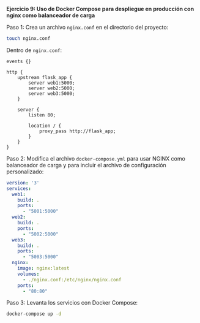 **Ejercicio 9: Uso de Docker Compose para despliegue en producción con nginx como balanceador de carga**

Paso 1: Crea un archivo `nginx.conf` en el directorio del proyecto:

```bash
touch nginx.conf
```

Dentro de `nginx.conf`:

```nginx
events {}

http {
    upstream flask_app {
        server web1:5000;
        server web2:5000;
        server web3:5000;
    }

    server {
        listen 80;

        location / {
            proxy_pass http://flask_app;
        }
    }
}
```

Paso 2: Modifica el archivo `docker-compose.yml` para usar NGINX como balanceador de carga y para incluir el archivo de configuración personalizado:

```yaml
version: '3'
services:
  web1:
    build: .
    ports:
      - "5001:5000"
  web2:
    build: .
    ports:
      - "5002:5000"
  web3:
    build: .
    ports:
      - "5003:5000"
  nginx:
    image: nginx:latest
    volumes:
      - ./nginx.conf:/etc/nginx/nginx.conf
    ports:
      - "80:80"
```

Paso 3: Levanta los servicios con Docker Compose:

```bash
docker-compose up -d
```